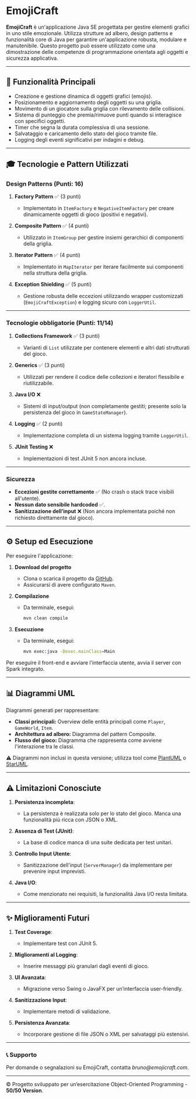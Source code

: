 # EmojiCraft

**EmojiCraft** è un'applicazione Java SE progettata per gestire elementi grafici in uno stile emozionale. Utilizza strutture ad albero, design patterns e funzionalità core di Java per garantire un'applicazione robusta, modulare e manutenibile. Questo progetto può essere utilizzato come una dimostrazione delle competenze di programmazione orientata agli oggetti e sicurezza applicativa.

---

## 📄 Funzionalità Principali

- Creazione e gestione dinamica di oggetti grafici (emojis).
- Posizionamento e aggiornamento degli oggetti su una griglia.
- Movimento di un giocatore sulla griglia con rilevamento delle collisioni.
- Sistema di punteggio che premia/rimuove punti quando si interagisce con specifici oggetti.
- Timer che segna la durata complessiva di una sessione.
- Salvataggio e caricamento dello stato del gioco tramite file.
- Logging degli eventi significativi per indagini e debug.

---

## 🎓 Tecnologie e Pattern Utilizzati

### Design Patterns (Punti: 16)

1. **Factory Pattern** ✅ (3 punti)
   - Implementato in `ItemFactory` e `NegativeItemFactory` per creare dinamicamente oggetti di gioco (positivi e negativi).

2. **Composite Pattern** ✅ (4 punti)
   - Utilizzato in `ItemGroup` per gestire insiemi gerarchici di componenti della griglia.

3. **Iterator Pattern** ✅ (4 punti)
   - Implementato in `MapIterator` per iterare facilmente sui componenti nella struttura della griglia.

4. **Exception Shielding** ✅ (5 punti)
   - Gestione robusta delle eccezioni utilizzando wrapper customizzati (`EmojiCraftException`) e logging sicuro con `LoggerUtil`.

---

### Tecnologie obbligatorie (Punti: 11/14)

1. **Collections Framework** ✅ (3 punti)
   - Varianti di `List` utilizzate per contenere elementi e altri dati strutturati del gioco.

2. **Generics** ✅ (3 punti)
   - Utilizzati per rendere il codice delle collezioni e iteratori flessibile e riutilizzabile.

3. **Java I/O** ❌
   - Sistemi di input/output (non completamente gestiti; presente solo la persistenza del gioco in `GameStateManager`).

4. **Logging** ✅ (2 punti)
   - Implementazione completa di un sistema logging tramite `LoggerUtil`.

5. **JUnit Testing** ❌
   - Implementazioni di test JUnit 5 non ancora incluse.

---

### Sicurezza

- **Eccezioni gestite correttamente** ✅ (No crash o stack trace visibili all'utente).
- **Nessun dato sensibile hardcoded** ✅.
- **Sanitizzazione dell’input** ❌ (Non ancora implementata poiché non richiesto direttamente dal gioco).

---

## ⚙️ Setup ed Esecuzione

Per eseguire l'applicazione:

1. **Download del progetto**
   - Clona o scarica il progetto da [GitHub](https://github.com/user/emojicraft).
   - Assicurarsi di avere configurato `Maven`.

2. **Compilazione**
   - Da terminale, esegui:
     ```bash
     mvn clean compile
     ```

3. **Esecuzione**
   - Da terminale, esegui:
     ```bash
     mvn exec:java -Dexec.mainClass=Main
     ```

Per eseguire il front-end e avviare l'interfaccia utente, avvia il server con Spark integrato.

---

## 📊 Diagrammi UML

Diagrammi generati per rappresentare:

- **Classi principali:** Overview delle entità principali come `Player`, `GameWorld`, `Item`.
- **Architettura ad albero:** Diagramma del pattern Composite.
- **Flusso del gioco:** Diagramma che rappresenta come avviene l'interazione tra le classi.

⚠️ Diagrammi non inclusi in questa versione; utilizza tool come [PlantUML](https://plantuml.com) o [StarUML](https://staruml.io).

---

## ⚠️ Limitazioni Conosciute

1. **Persistenza incompleta**:
   - La persistenza è realizzata solo per lo stato del gioco. Manca una funzionalità più ricca con JSON o XML.

2. **Assenza di Test (JUnit)**:
   - La base di codice manca di una suite dedicata per test unitari.

3. **Controllo Input Utente**:
   - Sanitizzazione dell'input (`ServerManager`) da implementare per prevenire input imprevisti.

4. **Java I/O**:
   - Come menzionato nei requisiti, la funzionalità Java I/O resta limitata.

---

## ✨ Miglioramenti Futuri

1. **Test Coverage**:
   - Implementare test con JUnit 5.

2. **Miglioramenti al Logging**:
   - Inserire messaggi più granulari dagli eventi di gioco.

3. **UI Avanzata**:
   - Migrazione verso Swing o JavaFX per un’interfaccia user-friendly.

4. **Sanitizzazione Input**:
   - Implementare metodi di validazione.

5. **Persistenza Avanzata**:
   - Incorporare gestione di file JSON o XML per salvataggi più estensivi.

---

### 📞 Supporto

Per domande o segnalazioni su EmojiCraft, contatta _bruno@emojicraft.com_.

---

© Progetto sviluppato per un’esercitazione Object-Oriented Programming - **50/50 Version**.